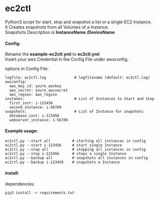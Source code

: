 # ec2ctl
Python3 script for start, stop and snapshot a list or a single EC2 Instance.<br>
It Creates snapshots from all Volumes of a Instance.<br>
Snapshots Description is **InstanceName /DeviceName**.

#### Config:
Rename the **example-ec2ctl.yml** to **ec2ctl.yml** <br>
Insert your aws Credential in the Config File under awsconfig.

options in Config File:

    logfile: ec2ctl.log             # logfilename (default: ec2ctl.log)
    awsconfig:
      aws_key_id: youre_awskey
      aws_secret: youre_awssecret
      aws_region: aws_region
    instanes:                       # List of Instances to Start and Stop
      first_inst: i-123456
      second_instance: i-56789
    snapshots:                      # List of Instance for snapshots
      database_inst: i-123456
      webserver_instance: i-56789

#### Example usage:

    ec2ctl.py --start all          # starting all instances in config
    ec2ctl.py --start i-123456     # start single Instance
    ec2ctl.py --stop all           # stopping all instances in config
    ec2ctl.py --stop i-123456      # stops a single Instance
    ec2ctl.py --backup all         # snapshots all instances in config
    ec2ctl.py --backup i-123456    # snapshots a Instance

#### install:
dependencies:

    pip3 install -r requirements.txt
